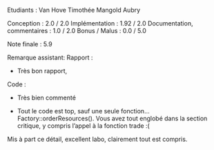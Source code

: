 Etudiants :
Van Hove Timothée
Mangold Aubry


Conception                  :   2.0 / 2.0
Implémentation              :  1.92 / 2.0
Documentation, commentaires :   1.0 / 2.0
Bonus / Malus               :   0.0 / 5.0

Note finale                 : 5.9


Remarque assistant: 
Rapport :
- Très bon rapport,

Code :
- Très bien commenté

- Tout le code est top, sauf une seule fonction… Factory::orderResources(). Vous avez tout englobé dans la section critique, y compris l’appel à la fonction trade :(

Mis à part ce détail, excellent labo, clairement tout est compris.